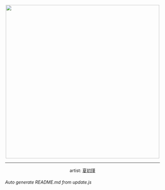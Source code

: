 
<p align="center">
  <img width="500" src="https://nekos.best/api/v2/neko/0283.png">
  <hr/>
  <center>
    artist: <a href="https://www.pixiv.net/en/artworks/91104082">夏初瑾</a>
  </center>
</p>


###### Auto generate README.md from update.js

